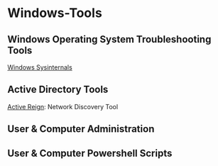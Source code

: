 # Windows-Tools

## Windows Operating System Troubleshooting Tools

[Windows Sysinternals](https://github.com/EvolvingSysadmin/Windows-Tools/tree/main/Windows%20Sysinternals)

## Active Directory Tools

[Active Reign](https://github.com/m8r0wn/ActiveReign): Network Discovery Tool

## User & Computer Administration

## User & Computer Powershell Scripts

